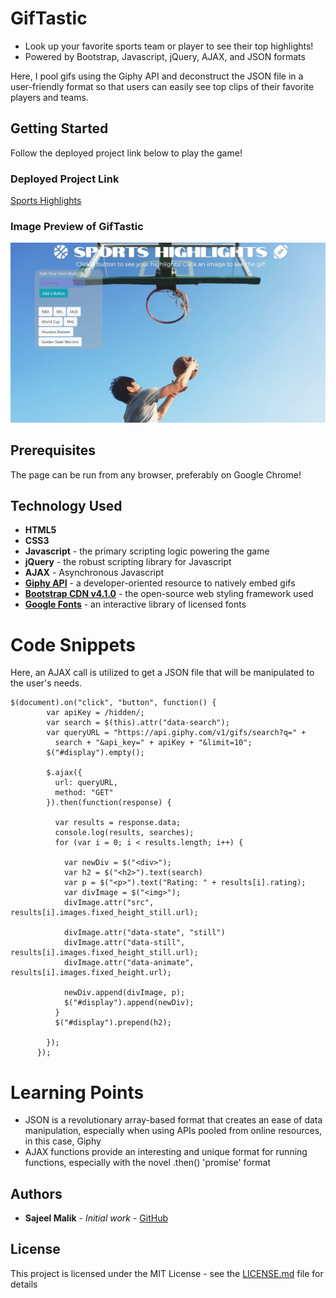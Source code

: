 # GifTastic

* Look up your favorite sports team or player to see their top highlights!
* Powered by Bootstrap, Javascript, jQuery, AJAX, and JSON formats

Here, I pool gifs using the Giphy API and deconstruct the JSON file in a user-friendly format so that users can easily see top clips of their favorite players and teams.

## Getting Started

Follow the deployed project link below to play the game!

### Deployed Project Link
<!-- make a link to the deployed site -->
 
[Sports Highlights](https://sajeelmalik.github.io/GifTastic/)

### Image Preview of GifTastic
<!-- take a picture of the image and add it into the readme  -->

![Sports Highlights Gifs Preview](https://raw.githubusercontent.com/sajeelmalik/GifTastic/master/images/preview.JPG "Sports Gifs Preview")

## Prerequisites

The page can be run from any browser, preferably on Google Chrome!

## Technology Used

* **HTML5**
* **CSS3** 
* **Javascript** - the primary scripting logic powering the game
* **jQuery** - the robust scripting library for Javascript
* **AJAX** - Asynchronous Javascript
* [**Giphy API**](https://developers.giphy.com/) - a developer-oriented resource to natively embed gifs
* [**Bootstrap CDN v4.1.0**](https://getbootstrap.com/docs/4.1/getting-started/introduction/) - the open-source web styling framework used
* [**Google Fonts**](https://fonts.google.com/) - an interactive library of licensed fonts 

# Code Snippets
<!-- put snippets of code inside ``` ``` so it will look like code -->
<!-- if you want to put blockquotes use a > -->
Here, an AJAX call is utilized to get a JSON file that will be manipulated to the user's needs. 

```
$(document).on("click", "button", function() {
        var apiKey = /hidden/;
        var search = $(this).attr("data-search");
        var queryURL = "https://api.giphy.com/v1/gifs/search?q=" +
          search + "&api_key=" + apiKey + "&limit=10";
        $("#display").empty();

        $.ajax({
          url: queryURL,  
          method: "GET"
        }).then(function(response) {
  
          var results = response.data;
          console.log(results, searches);
          for (var i = 0; i < results.length; i++) {
        
            var newDiv = $("<div>");
            var h2 = $("<h2>").text(search)
            var p = $("<p>").text("Rating: " + results[i].rating);
            var divImage = $("<img>");
            divImage.attr("src", results[i].images.fixed_height_still.url);

            divImage.attr("data-state", "still")
            divImage.attr("data-still", results[i].images.fixed_height_still.url);
            divImage.attr("data-animate", results[i].images.fixed_height.url);
            
            newDiv.append(divImage, p);
            $("#display").append(newDiv);
          }
          $("#display").prepend(h2);
  
        });
      });

```

# Learning Points
<!-- Learning points where you would write what you thought was helpful -->
* JSON is a revolutionary array-based format that creates an ease of data manipulation, especially when using APIs pooled from online resources, in this case, Giphy
* AJAX functions provide an interesting and unique format for running functions, especially with the novel .then() 'promise' format


## Authors

* **Sajeel Malik** - *Initial work* - [GitHub](https://github.com/sajeelmalik)

## License

This project is licensed under the MIT License - see the [LICENSE.md](LICENSE.md) file for details
